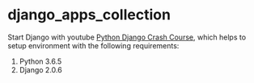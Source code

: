 
# django_apps_collection

Start Django with youtube [Python Django Crash Course](https://www.youtube.com/watch?v=D6esTdOLXh4), which helps to setup environment with the following requirements:

1. Python 3.6.5
2. Django 2.0.6
